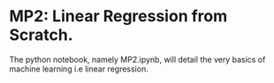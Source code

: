 # MP2: Linear Regression from Scratch.
The python notebook, namely MP2.ipynb, will detail the very basics of machine learning i.e linear regression. 
